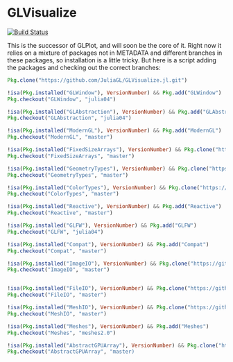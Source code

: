 # GLVisualize

[![Build Status](https://travis-ci.org/SimonDanisch/GLVisualize.jl.svg?branch=master)](https://travis-ci.org/SimonDanisch/GLVisualize.jl)

This is the successor of GLPlot, and will soon be the core of it.
Right now it relies on a mixture of packages not in METADATA and different branches in these packages, so installation is a little tricky. But here is a script adding the packages and checking out the correct branches:
```Julia
Pkg.clone("https://github.com/JuliaGL/GLVisualize.jl.git")

!isa(Pkg.installed("GLWindow"), VersionNumber) && Pkg.add("GLWindow")
Pkg.checkout("GLWindow", "julia04")

!isa(Pkg.installed("GLAbstraction"), VersionNumber) && Pkg.add("GLAbstraction")
Pkg.checkout("GLAbstraction", "julia04")

!isa(Pkg.installed("ModernGL"), VersionNumber) && Pkg.add("ModernGL")
Pkg.checkout("ModernGL", "master")

!isa(Pkg.installed("FixedSizeArrays"), VersionNumber) && Pkg.clone("https://github.com/SimonDanisch/FixedSizeArrays.jl.git")
Pkg.checkout("FixedSizeArrays", "master")

!isa(Pkg.installed("GeometryTypes"), VersionNumber) && Pkg.clone("https://github.com/JuliaGeometry/GeometryTypes.jl.git")
Pkg.checkout("GeometryTypes", "master")

!isa(Pkg.installed("ColorTypes"), VersionNumber) && Pkg.clone("https://github.com/SimonDanisch/ColorTypes.jl.git")
Pkg.checkout("ColorTypes", "master")

!isa(Pkg.installed("Reactive"), VersionNumber) && Pkg.add("Reactive")
Pkg.checkout("Reactive", "master")

!isa(Pkg.installed("GLFW"), VersionNumber) && Pkg.add("GLFW")
Pkg.checkout("GLFW", "julia04")

!isa(Pkg.installed("Compat"), VersionNumber) && Pkg.add("Compat")
Pkg.checkout("Compat", "master")

!isa(Pkg.installed("ImageIO"), VersionNumber) && Pkg.clone("https://github.com/JuliaIO/ImageIO.jl.git")
Pkg.checkout("ImageIO", "master")


!isa(Pkg.installed("FileIO"), VersionNumber) && Pkg.clone("https://github.com/JuliaIO/FileIO.jl.git")
Pkg.checkout("FileIO", "master")

!isa(Pkg.installed("MeshIO"), VersionNumber) && Pkg.clone("https://github.com/JuliaIO/MeshIO.jl.git")
Pkg.checkout("MeshIO", "master")

!isa(Pkg.installed("Meshes"), VersionNumber) && Pkg.add("Meshes")
Pkg.checkout("Meshes", "meshes2.0")

!isa(Pkg.installed("AbstractGPUArray"), VersionNumber) && Pkg.clone("https://github.com/JuliaGPU/AbstractGPUArray.git")
Pkg.checkout("AbstractGPUArray", "master)
```
